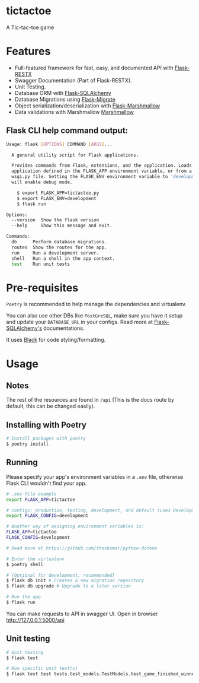 # tictactoe

A Tic-tac-toe game

# Features

* Full-featured framework for fast, easy, and documented API with [Flask-RESTX](https://flask-restx.readthedocs.io/en/latest/)
* Swagger Documentation (Part of Flask-RESTX).
* Unit Testing.
* Database ORM with [Flask-SQLAlchemy](https://flask-sqlalchemy.palletsprojects.com/en/2.x/)
* Database Migrations using [Flask-Migrate](https://github.com/miguelgrinberg/flask-migrate)
* Object serialization/deserialization with [Flask-Marshmallow](https://flask-marshmallow.readthedocs.io/en/latest/)
* Data validations with Marshmallow [Marshmallow](https://marshmallow.readthedocs.io/en/stable/quickstart.html#validation)

## Flask CLI help command output:
```sh
Usage: flask [OPTIONS] COMMAND [ARGS]...

  A general utility script for Flask applications.

  Provides commands from Flask, extensions, and the application. Loads the
  application defined in the FLASK_APP environment variable, or from a
  wsgi.py file. Setting the FLASK_ENV environment variable to 'development'
  will enable debug mode.

    $ export FLASK_APP=tictactoe.py
    $ export FLASK_ENV=development
    $ flask run

Options:
  --version  Show the flask version
  --help     Show this message and exit.

Commands:
  db      Perform database migrations.
  routes  Show the routes for the app.
  run     Run a development server.
  shell   Run a shell in the app context.
  test    Run unit tests
```

# Pre-requisites

`Poetry` is recommended to help manage the dependencies and virtualenv.

You can also use other DBs like `PostGreSQL`, make sure you have it setup and update your `DATABASE_URL` in your configs.
Read more at [Flask-SQLAlchemy's](https://flask-sqlalchemy.palletsprojects.com/en/2.x/) documentations.

It uses [Black](https://github.com/psf/black) for code styling/formatting.

# Usage

## Notes

The rest of the resources are found in `/api` (This is the docs route by default, this can be changed easily).

## Installing with Poetry
```sh
# Install packages with poetry
$ poetry install
```

## Running
Please specify your app's environment variables in a `.env` file, otherwise Flask CLI wouldn't find your app.

```sh
# .env file example
export FLASK_APP=tictactoe

# configs: production, testing, development, and default (uses DevelopmentConfig)
export FLASK_CONFIG=development

# Another way of assigning environment variables is:
FLASK_APP=tictactoe
FLASK_CONFIG=development

# Read more at https://github.com/theskumar/python-dotenv
```

```sh
# Enter the virtualenv
$ poetry shell

# (Optional for development, recommended)
$ flask db init # Creates a new migration repository
$ flask db upgrade # Upgrade to a later version

# Run the app
$ flask run
```
You can make requests to API in swagger UI.
Open in browser http://127.0.0.1:5000/api

## Unit testing

```sh
# Unit testing
$ flask test

# Run specific unit test(s)
$ flask test test tests.test_models.TestModels.test_game_finished_winner ...
```